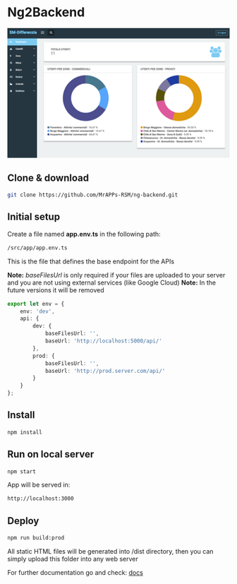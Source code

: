# Ng2Backend

![alt text](https://github.com/MrAPPs-RSM/ng-backend/blob/master/docs/examples/dashboard.png)

## Clone & download

```bash
git clone https://github.com/MrAPPs-RSM/ng-backend.git
```

## Initial setup

Create a file named **app.env.ts** in the following path:
```bash
/src/app/app.env.ts
```
This is the file that defines the base endpoint for the APIs

**Note:** *baseFilesUrl* is only required if your files are uploaded to your server and you are not using external services (like Google Cloud)
**Note:** In the future versions it will be removed

```typescript
export let env = {
    env: 'dev',
    api: {
        dev: {
            baseFilesUrl: '',
            baseUrl: 'http://localhost:5000/api/'
        },
        prod: {
            baseFilesUrl: '',
            baseUrl: 'http://prod.server.com/api/'
        }
    }
};
```

## Install

```bash
npm install
```

## Run on local server

```bash
npm start
```

App will be served in: 

```bash
http://localhost:3000
```

## Deploy

```bash
npm run build:prod
```

All static HTML files will be generated into /dist directory, then you can simply upload this folder into any web server

For further documentation go and check: [docs](https://github.com/MrAPPs-RSM/ng-backend/tree/master/docs)

